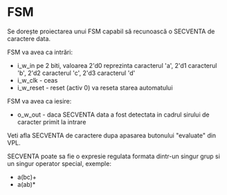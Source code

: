 # FSM
Se dorește proiectarea unui FSM capabil să recunoască o SECVENTA de caractere data.

FSM va avea ca intrări:
 - i_w_in pe 2 biti, valoarea 2'd0 reprezinta caracterul 'a', 2'd1 caracterul 'b', 2'd2 caracterul 'c', 2'd3 caracterul 'd'
 - i_w_clk - ceas
 - i_w_reset - reset (activ 0) va reseta starea automatului

FSM va avea ca iesire:
 - o_w_out - daca SECVENTA data a fost detectata in cadrul sirului de caracter primit la intrare

Veti afla SECVENTA de caractere dupa apasarea butonului "evaluate" din VPL.

SECVENTA poate sa fie o expresie regulata formata dintr-un singur grup si un singur operator special, exemple:
 - a(bc)+
 - a(ab)*